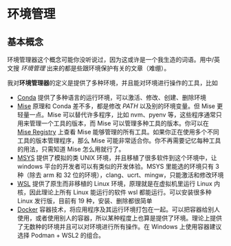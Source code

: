 # 环境管理

## 基本概念

环境管理器这个概念可能你没听说过，因为这或许是一个我生造的词语。用中/英文搜 *环境管理* 出来的都是些跟环境保护有关的文章（难绷）。

我对**环境管理器**的定义是提供了多种环境，并且能对环境进行操作的工具，比如

- [Conda](Conda.md) 提供了多种语言的运行环境，可以激活、修改、创建、删除环境
- [Mise](Mise.md) 原理和 Conda 差不多，都是修改 *PATH* 以及别的环境变量。但 Mise 更轻量一点。Mise 可以替代许多程序，比如 nvm、pyenv 等，这些程序通常只用来管理一个工具的版本，而 Mise 可以管理多种工具的版本。你可以在 [Mise Registry](https://mise.jdx.dev/registry.html#tools) 上查看 Mise 能够管理的所有工具。如果你正在使用多个不同工具的版本管理程序，那么 Mise 可能非常适合你。你不再需要记忆每种工具的用法，只需知道 Mise 怎么用就行了。
- [MSYS](MSYS.md) 提供了模拟的类 UNIX 环境，并且移植了很多软件到这个环境中，让 windows 平台的开发者可以有类似的开发体验。MSYS 里能选的环境只有 3 种（除去 arm 和 32 位的环境），clang、ucrt、mingw，只能激活和修改环境
- [WSL](WSL.md) 提供了原生而非移植的 Linux 环境，原理就是在虚拟机里运行 Linux 内核，因此理论上所有 Linux 能运行的软件 wsl 都能运行。可以安装很多种 Linux 发行版，目前有 19 种，安装、删除都很简单
- [Docker](Docker.md) 容器技术，将应用程序及其运行环境打包在一起。可以把容器给别人使用，或者使用别人的容器，所以某种程度上也算是提供了环境。理论上提供了无数种的环境并且可以对环境进行所有操作。在 Windows 上使用容器建议选择 Podman + WSL2 的组合。
